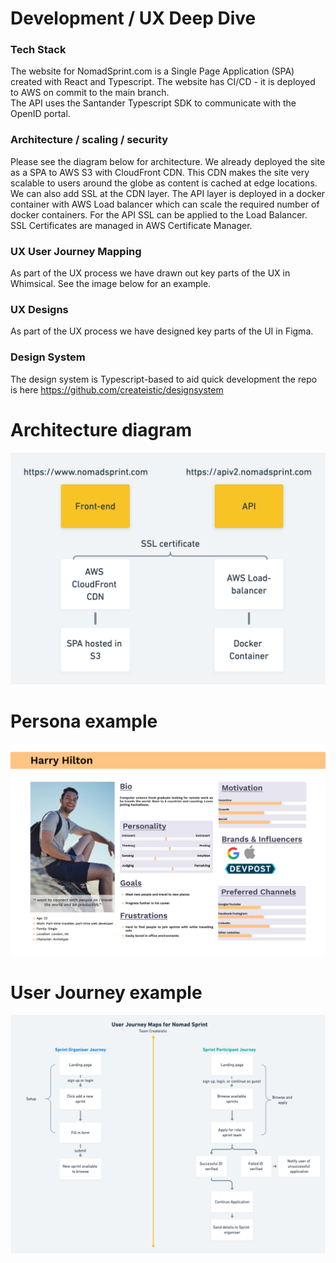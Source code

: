 # Development / UX Deep Dive

### Tech Stack

The website for NomadSprint.com is a Single Page Application (SPA) created with React and Typescript. The website has CI/CD - it is deployed to AWS on commit to the main branch.  
The API uses the Santander Typescript SDK to communicate with the OpenID portal.

### Architecture / scaling / security

Please see the diagram below for architecture. We already deployed the site as a SPA to AWS S3 with CloudFront CDN. This CDN makes the site very scalable to users around the globe as content is cached at edge locations. We can also add SSL at the CDN layer. The API layer is deployed in a docker container with AWS Load balancer which can scale the required number of docker containers. For the API SSL can be applied to the Load Balancer. SSL Certificates are managed in AWS Certificate Manager.

### UX User Journey Mapping

As part of the UX process we have drawn out key parts of the UX in Whimsical. See the image below for an example.

### UX Designs

As part of the UX process we have designed key parts of the UI in Figma.

### Design System

The design system is Typescript-based to aid quick development the repo is here
https://github.com/createistic/designsystem

# Architecture diagram

![Architecture](https://github.com/createistic/resources/blob/main/images/architecture.png)

# Persona example

![Persona](https://github.com/createistic/resources/blob/main/images/persona.png)

# User Journey example

![UserJourney](https://github.com/createistic/resources/blob/main/images/user-journey.png)
